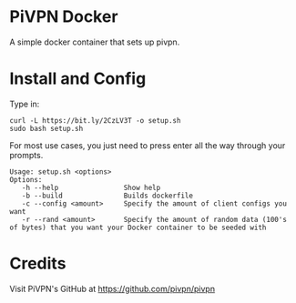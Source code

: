 # PiVPN Docker
A simple docker container that sets up pivpn.

# Install and Config
Type in:
```
curl -L https://bit.ly/2CzLV3T -o setup.sh
sudo bash setup.sh
```
For most use cases, you just need to press enter all the way through your prompts.

```
Usage: setup.sh <options>
Options:
   -h --help                Show help
   -b --build               Builds dockerfile
   -c --config <amount>     Specify the amount of client configs you want
   -r --rand <amount>       Specify the amount of random data (100's of bytes) that you want your Docker container to be seeded with
```

# Credits
Visit PiVPN's GitHub at https://github.com/pivpn/pivpn
